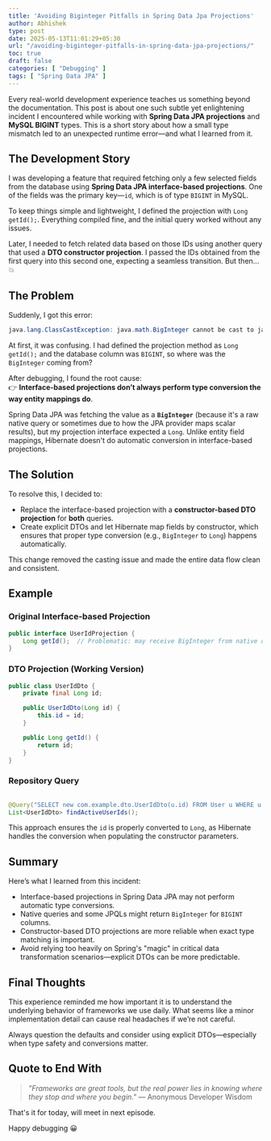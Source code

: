 ```yaml
---
title: 'Avoiding Biginteger Pitfalls in Spring Data Jpa Projections'
author: Abhishek
type: post
date: 2025-05-13T11:01:29+05:30
url: "/avoiding-biginteger-pitfalls-in-spring-data-jpa-projections/"
toc: true
draft: false
categories: [ "Debugging" ]
tags: [ "Spring Data JPA" ]
---
```


Every real-world development experience teaches us something beyond the documentation. This post is about one such
subtle yet enlightening incident I encountered while working with **Spring Data JPA projections** and **MySQL BIGINT**
types. This is a short story about how a small type mismatch led to an unexpected runtime error—and what I learned from
it.

## The Development Story

I was developing a feature that required fetching only a few selected fields from the database using **Spring Data JPA
interface-based projections**. One of the fields was the primary key—`id`, which is of type `BIGINT` in MySQL.

To keep things simple and lightweight, I defined the projection with `Long getId();`. Everything compiled fine, and the
initial query worked without any issues.

Later, I needed to fetch related data based on those IDs using another query that used a **DTO constructor projection**. 
I passed the IDs obtained from the first query into this second one, expecting a seamless transition. But then... 💥

## The Problem

Suddenly, I got this error:

```java
java.lang.ClassCastException: java.math.BigInteger cannot be cast to java.lang.Long
```

At first, it was confusing. I had defined the projection method as `Long getId();` and the database column was `BIGINT`,
so where was the `BigInteger` coming from?

After debugging, I found the root cause:  
👉 **Interface-based projections don’t always perform type conversion the way entity mappings do**.

Spring Data JPA was fetching the value as a **`BigInteger`** (because it's a raw native query or sometimes due to how
the JPA provider maps scalar results), but my projection interface expected a `Long`. Unlike entity field mappings,
Hibernate doesn't do automatic conversion in interface-based projections.

## The Solution

To resolve this, I decided to:

- Replace the interface-based projection with a **constructor-based DTO projection** for **both** queries.
- Create explicit DTOs and let Hibernate map fields by constructor, which ensures that proper type conversion (e.g.,
  `BigInteger` to `Long`) happens automatically.

This change removed the casting issue and made the entire data flow clean and consistent.

## Example

### Original Interface-based Projection

```java
public interface UserIdProjection {
    Long getId();  // Problematic: may receive BigInteger from native queries
}
```

### DTO Projection (Working Version)

```java
public class UserIdDto {
    private final Long id;

    public UserIdDto(Long id) {
        this.id = id;
    }

    public Long getId() {
        return id;
    }
}
```

### Repository Query

```java

@Query("SELECT new com.example.dto.UserIdDto(u.id) FROM User u WHERE u.active = true")
List<UserIdDto> findActiveUserIds();
```

This approach ensures the `id` is properly converted to `Long`, as Hibernate handles the conversion when populating the
constructor parameters.

## Summary

Here’s what I learned from this incident:

- Interface-based projections in Spring Data JPA may not perform automatic type conversions.
- Native queries and some JPQLs might return `BigInteger` for `BIGINT` columns.
- Constructor-based DTO projections are more reliable when exact type matching is important.
- Avoid relying too heavily on Spring's "magic" in critical data transformation scenarios—explicit DTOs can be more
  predictable.

## Final Thoughts

This experience reminded me how important it is to understand the underlying behavior of frameworks we use daily. What
seems like a minor implementation detail can cause real headaches if we’re not careful.

Always question the defaults and consider using explicit DTOs—especially when type safety and conversions matter.

## Quote to End With

> _"Frameworks are great tools, but the real power lies in knowing where they stop and where you begin."_ — Anonymous
> Developer Wisdom

That's it for today, will meet in next episode.

Happy debugging :grinning:
